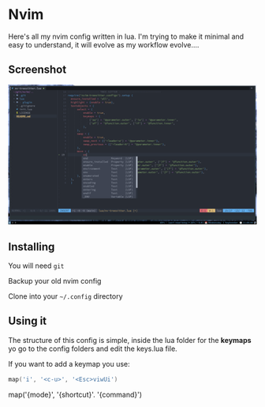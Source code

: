 # Nvim 
Here's all my nvim config written in lua. I'm trying to make it minimal and easy to understand, it will evolve as my workflow evolve....

## Screenshot
![screenshot](./screenshot.png)

## Installing

You will need `git`

Backup your old nvim config 

Clone into your `~/.config` directory

## Using it
The structure of this config is simple, inside the lua folder for the **keymaps** yo go to the config folders and edit the keys.lua file.

If you want to add a keymap you use:

```lua
map('i', '<c-u>', '<Esc>viwUi')
```
map('{mode}', '{shortcut}'. '{command}')
